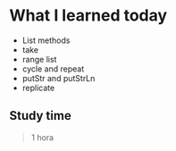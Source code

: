 # What I learned today

- List methods
- take
- range list
- cycle and repeat
- putStr and putStrLn
- replicate

## Study time

> 1 hora